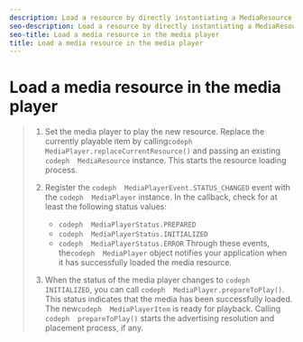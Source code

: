 ```yaml
---
description: Load a resource by directly instantiating a MediaResource and loading the video content to be played. This is one way of loading a media resource.
seo-description: Load a resource by directly instantiating a MediaResource and loading the video content to be played. This is one way of loading a media resource.
seo-title: Load a media resource in the media player
title: Load a media resource in the media player
---
```


# Load a media resource in the media player

>1. Set the media player to play the new resource.
>   Replace the currently playable item by calling`codeph  MediaPlayer.replaceCurrentResource()` and passing an existing `codeph  MediaResource` instance.
>   This starts the resource loading process.
>   
>   
>   
>1. Register the `codeph  MediaPlayerEvent.STATUS_CHANGED` event with the `codeph  MediaPlayer` instance. In the callback, check for at least the following status values:
>    * `codeph  MediaPlayerStatus.PREPARED`
>    * `codeph  MediaPlayerStatus.INITIALIZED`
>    * `codeph  MediaPlayerStatus.ERROR`
>   Through these events, the`codeph  MediaPlayer` object notifies your application when it has successfully loaded the media resource.
>   
>1. When the status of the media player changes to `codeph  INITIALIZED`, you can call `codeph  MediaPlayer.prepareToPlay()`.
>   This status indicates that the media has been successfully loaded. The new`codeph  MediaPlayerItem` is ready for playback. Calling `codeph  prepareToPlay()` starts the advertising resolution and placement process, if any.
>   
>   
